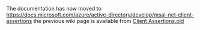 The documentation has now moved to https://docs.microsoft.com/azure/active-directory/develop/msal-net-client-assertions
the previous wiki page is available from [Client Assertions.old](https://github.com/AzureAD/microsoft-authentication-library-for-dotnet/wiki/Client-Assertions.old)